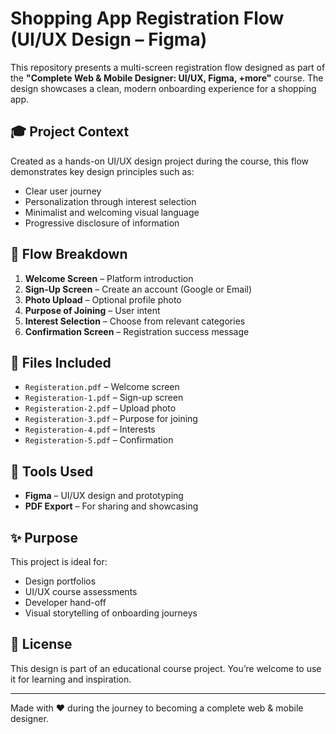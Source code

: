 # Shopping App Registration Flow (UI/UX Design – Figma)

This repository presents a multi-screen registration flow designed as part of the **"Complete Web & Mobile Designer: UI/UX, Figma, +more"** course. The design showcases a clean, modern onboarding experience for a shopping app.

## 🎓 Project Context

Created as a hands-on UI/UX design project during the course, this flow demonstrates key design principles such as:

- Clear user journey
- Personalization through interest selection
- Minimalist and welcoming visual language
- Progressive disclosure of information

## 🧭 Flow Breakdown

1. **Welcome Screen** – Platform introduction
2. **Sign-Up Screen** – Create an account (Google or Email)
3. **Photo Upload** – Optional profile photo
4. **Purpose of Joining** – User intent
5. **Interest Selection** – Choose from relevant categories
6. **Confirmation Screen** – Registration success message

## 📁 Files Included

- `Registeration.pdf` – Welcome screen
- `Registeration-1.pdf` – Sign-up screen
- `Registeration-2.pdf` – Upload photo
- `Registeration-3.pdf` – Purpose for joining
- `Registeration-4.pdf` – Interests
- `Registeration-5.pdf` – Confirmation

## 💼 Tools Used

- **Figma** – UI/UX design and prototyping
- **PDF Export** – For sharing and showcasing

## ✨ Purpose

This project is ideal for:

- Design portfolios
- UI/UX course assessments
- Developer hand-off
- Visual storytelling of onboarding journeys

## 📝 License

This design is part of an educational course project. You’re welcome to use it for learning and inspiration.

---

Made with ❤️ during the journey to becoming a complete web & mobile designer.
